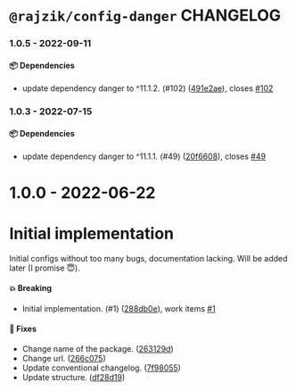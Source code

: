 # `@rajzik/config-danger` CHANGELOG

<!-- MONODEPLOY:BELOW -->

### 1.0.5 - 2022-09-11

#### 📦 Dependencies

- update dependency danger to ^11.1.2. (#102) ([491e2ae](https://github.com/rajzik/configs/commit/491e2ae2fd36c4d382f82ad055cc1e0f25bb07a5)), closes [#102](https://github.com/rajzik/configs/issues/102)





### 1.0.3 - 2022-07-15

#### 📦 Dependencies

- update dependency danger to ^11.1.1. (#49) ([20f6608](https://github.com/rajzik/configs/commit/20f66084627c34e187ceceddc580989c0465031f)), closes [#49](https://github.com/rajzik/configs/issues/49)





# 1.0.0 - 2022-06-22

# Initial implementation

Initial configs without too many bugs, documentation lacking. Will be added later (I promise 😇).

#### 💥 Breaking

- Initial implementation. (#1) ([288db0e](https://github.com/rajzik/configs/commit/288db0e500fd2c2a9d52a2e9d7570fa37099ab5e)), work items [#1](https://github.com/rajzik/configs/issues/1)

#### 🐞 Fixes

- Change name of the package. ([263129d](https://github.com/rajzik/configs/commit/263129d6c26f2832bcb75da4b5284a7ac71ca470))
- Change url. ([266c075](https://github.com/rajzik/configs/commit/266c0759f1837a2b6e763fddc9db38a544d21679))
- Update conventional changelog. ([7f98055](https://github.com/rajzik/configs/commit/7f980551f62bf3093dd14b703392bcbe048f8c7a))
- Update structure. ([df28d19](https://github.com/rajzik/configs/commit/df28d19a23c892dee09c07f80df2a56c428f7b7a))




